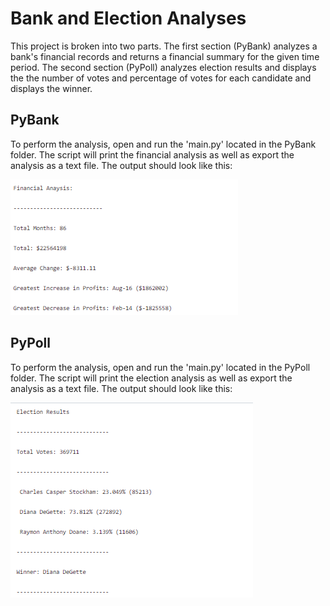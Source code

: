 # Bank and Election Analyses
This project is broken into two parts. The first section (PyBank) analyzes a bank's financial records and returns a financial summary for the given time period. The second section (PyPoll) analyzes election results and displays the the number of votes and percentage of votes for each candidate and displays the winner.

<h2>PyBank</h2>
To perform the analysis, open and run the 'main.py' located in the PyBank folder. The script will print the financial analysis as well as export the analysis as a text file. The output should look like this:<br>

![](screenshots/financial_analysis.png)
<br>
<h2>PyPoll</h2>
To perform the analysis, open and run the 'main.py' located in the PyPoll folder. The script will print the election analysis as well as export the analysis as a text file. The output should look like this:<br>

![](screenshots/election_analysis.png)
<br>
